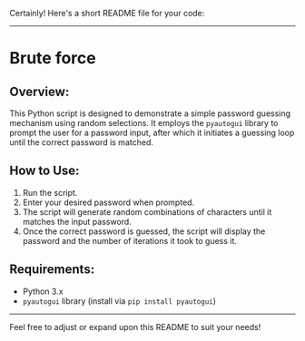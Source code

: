 Certainly! Here's a short README file for your code:

---

# Brute force
## Overview:
This Python script is designed to demonstrate a simple password guessing mechanism using random selections. It employs the `pyautogui` library to prompt the user for a password input, after which it initiates a guessing loop until the correct password is matched.

## How to Use:
1. Run the script.
2. Enter your desired password when prompted.
3. The script will generate random combinations of characters until it matches the input password.
4. Once the correct password is guessed, the script will display the password and the number of iterations it took to guess it.

## Requirements:
- Python 3.x
- `pyautogui` library (install via `pip install pyautogui`)
--- 

Feel free to adjust or expand upon this README to suit your needs!
